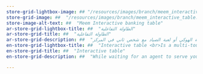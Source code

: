 ```yaml
---
store-grid-lightbox-image: ## "/resources/images/branch/meem_interactive_table.jpg"
store-grid-image: ##  "/resources/images/branch/meem_interactive_table.jpg"
store-image-alt-text: ##  "Meem Interactive banking table"
ar-store-grid-lightbox-title: ##  "الطاولة التفاعلية"
ar-store-grid-title: ##  "الطاولة التفاعلية"
ar-store-grid-description: ##  "في الوقت القليل اللي راح تستنى فيه موظف خدمة العملاء، نشجع إنك تجرب تتفاعل مع وحدة من الطاولات التفاعلية الموجودة في المراكز الرئيسية. أحنا متأكدين إنك ما راح تمل بالإنتظار، خاصة إذا بديت تلعب لعبة الهوكي أو لعبة الصياد مع شخص ثاني في المركز!"
en-store-grid-lightbox-title: ##  "Interactive table <br>Is a multi-touch screen that enables customers to brows the internet, view information about products and services, use currencies exchange calculator, utilize social media platforms, or even compete in multi player games!"
en-store-grid-title: ##  "Interactive table"
en-store-grid-description: ##  "While waiting for an agent to serve you. We would like to invite you to use this multi-touch interactive screen. You sure won't get bored and can have a quick game of hockey with a friend or with another customer!"

---
```

